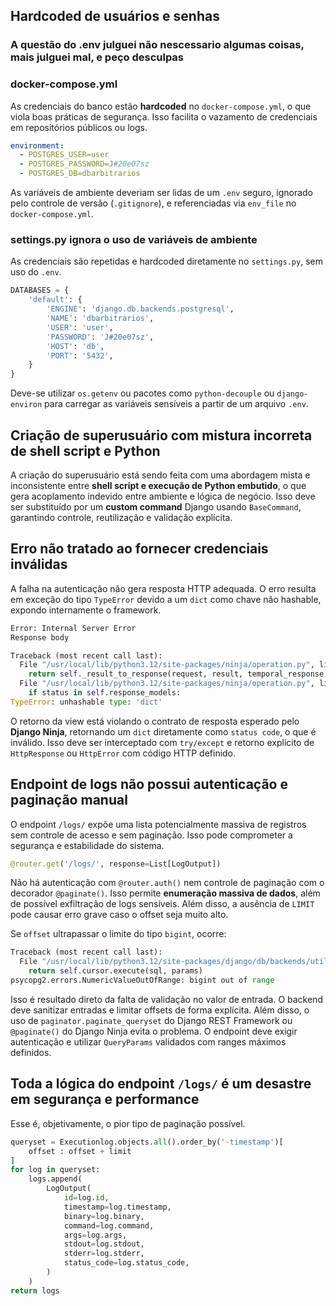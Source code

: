## Hardcoded de usuários e senhas
### A questão do .env julguei não nescessario algumas coisas, mais julguei mal, e peço desculpas
### docker-compose.yml

As credenciais do banco estão **hardcoded** no `docker-compose.yml`, o que viola boas práticas de segurança. Isso facilita o vazamento de credenciais em repositórios públicos ou logs.

```yaml
environment:
  - POSTGRES_USER=user
  - POSTGRES_PASSWORD=J#20e07sz
  - POSTGRES_DB=dbarbitrarios
```

As variáveis de ambiente deveriam ser lidas de um `.env` seguro, ignorado pelo controle de versão (`.gitignore`), e referenciadas via `env_file` no `docker-compose.yml`.

### settings.py ignora o uso de variáveis de ambiente

As credenciais são repetidas e hardcoded diretamente no `settings.py`, sem uso do `.env`.

```python
DATABASES = {
    'default': {
        'ENGINE': 'django.db.backends.postgresql',
        'NAME': 'dbarbitrarios',
        'USER': 'user',
        'PASSWORD': 'J#20e07sz',
        'HOST': 'db',
        'PORT': '5432',
    }
}
```

Deve-se utilizar `os.getenv` ou pacotes como `python-decouple` ou `django-environ` para carregar as variáveis sensíveis a partir de um arquivo `.env`.

## Criação de superusuário com mistura incorreta de shell script e Python

A criação do superusuário está sendo feita com uma abordagem mista e inconsistente entre **shell script e execução de Python embutido**, o que gera acoplamento indevido entre ambiente e lógica de negócio. Isso deve ser substituído por um **custom command** Django usando `BaseCommand`, garantindo controle, reutilização e validação explícita.

## Erro não tratado ao fornecer credenciais inválidas

A falha na autenticação não gera resposta HTTP adequada. O erro resulta em exceção do tipo `TypeError` devido a um `dict` como chave não hashable, expondo internamente o framework.

```python
Error: Internal Server Error
Response body

Traceback (most recent call last):
  File "/usr/local/lib/python3.12/site-packages/ninja/operation.py", line 134, in run
    return self._result_to_response(request, result, temporal_response)
  File "/usr/local/lib/python3.12/site-packages/ninja/operation.py", line 257, in _result_to_response
    if status in self.response_models:
TypeError: unhashable type: 'dict'
```

O retorno da view está violando o contrato de resposta esperado pelo **Django Ninja**, retornando um `dict` diretamente como `status code`, o que é inválido. Isso deve ser interceptado com `try/except` e retorno explícito de `HttpResponse` ou `HttpError` com código HTTP definido.

## Endpoint de logs não possui autenticação e paginação manual

O endpoint `/logs/` expõe uma lista potencialmente massiva de registros sem controle de acesso e sem paginação. Isso pode comprometer a segurança e estabilidade do sistema.

```python
@router.get('/logs/', response=List[LogOutput])
```

Não há autenticação com `@router.auth()` nem controle de paginação com o decorador `@paginate()`. Isso permite **enumeração massiva de dados**, além de possível exfiltração de logs sensíveis. Além disso, a ausência de `LIMIT` pode causar erro grave caso o offset seja muito alto.

Se `offset` ultrapassar o limite do tipo `bigint`, ocorre:

```python
Traceback (most recent call last):
  File "/usr/local/lib/python3.12/site-packages/django/db/backends/utils.py", line 105, in _execute
    return self.cursor.execute(sql, params)
psycopg2.errors.NumericValueOutOfRange: bigint out of range
```

Isso é resultado direto da falta de validação no valor de entrada. O backend deve sanitizar entradas e limitar offsets de forma explícita. Além disso, o uso de `paginator.paginate_queryset` do Django REST Framework ou `@paginate()` do Django Ninja evita o problema. O endpoint deve exigir autenticação e utilizar `QueryParams` validados com ranges máximos definidos.


## Toda a lógica do endpoint `/logs/` é um desastre em segurança e performance

Esse é, objetivamente, o pior tipo de paginação possível.

```python
queryset = Executionlog.objects.all().order_by('-timestamp')[
    offset : offset + limit
]
for log in queryset:
    logs.append(
        LogOutput(
            id=log.id,
            timestamp=log.timestamp,
            binary=log.binary,
            command=log.command,
            args=log.args,
            stdout=log.stdout,
            stderr=log.stderr,
            status_code=log.status_code,
        )
    )
return logs
```




